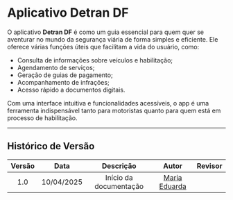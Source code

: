 # Aplicativo Detran DF

O aplicativo **Detran DF** é como um guia essencial para quem quer se aventurar no mundo da segurança viária de forma simples e eficiente. Ele oferece várias funções úteis que facilitam a vida do usuário, como:

- Consulta de informações sobre veículos e habilitação;
- Agendamento de serviços;
- Geração de guias de pagamento;
- Acompanhamento de infrações;
- Acesso rápido a documentos digitais.

Com uma interface intuitiva e funcionalidades acessíveis, o app é uma ferramenta indispensável tanto para motoristas quanto para quem está em processo de habilitação.

---

## Histórico de Versão

| Versão |    Data    |       Descrição        |                   Autor                    | Revisor |
| :----: | :--------: | :--------------------: | :----------------------------------------: | :-----: |
|  1.0   | 10/04/2025 | Início da documentação | [Maria Eduarda](https://github.com/maaduh) |         |
